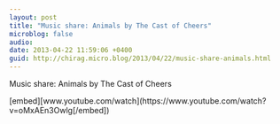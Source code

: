 ```yaml
---
layout: post
title: "Music share: Animals by The Cast of Cheers"
microblog: false
audio: 
date: 2013-04-22 11:59:06 +0400
guid: http://chirag.micro.blog/2013/04/22/music-share-animals.html
---
```

<p>Music share: Animals by The Cast of Cheers</p>
[embed][www.youtube.com/watch](https://www.youtube.com/watch?v=oMxAEn3Owlg[/embed])
